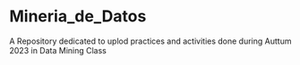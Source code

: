 # Mineria_de_Datos
A Repository dedicated to uplod practices and activities done during Auttum 2023 in Data Mining Class
